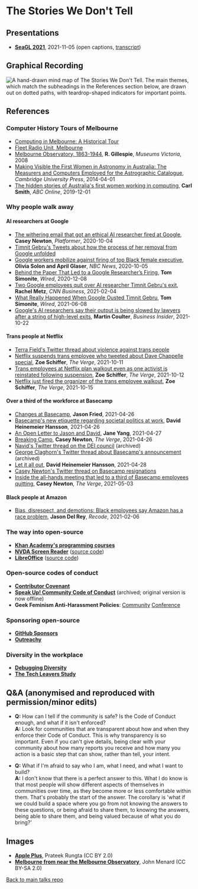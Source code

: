 # The Stories We Don't Tell

## Presentations

- [**SeaGL 2021**](https://seagl.org/archive/2021/the-stories-we-dont-tell), 2021-11-05 (open captions, [transcript](transcript.md))

## Graphical Recording

![A hand-drawn mind map of The Stories We Don't Tell.  The main themes, which match the subheadings in the References section below, are drawn out on dotted paths, with teardrop-shaped indicators for important points.](tswdt-graphic.jpg "Graphical representation of The Stories We Don't Tell")

## References

### Computer History Tours of Melbourne

* [Computing in Melbourne: A Historical Tour](https://users.monash.edu/~gfarr/tour/)
* [Fleet Radio Unit, Melbourne](https://en.wikipedia.org/wiki/Fleet_Radio_Unit,_Melbourne)
* [Melbourne Observatory, 1863-1944](https://collections.museumsvictoria.com.au/articles/1634), **R. Gillespie**, *Museums Victoria*, 2008
* [Making Visible the First Women in Astronomy in Australia: The Measurers and Computers Employed for the Astrographic Catalogue](https://www.cambridge.org/core/journals/publications-of-the-astronomical-society-of-australia/article/making-visible-the-first-women-in-astronomy-in-australia-the-measurers-and-computers-employed-for-the-astrographic-catalogue/AD35E9CECEBC784E926D7B8F35E3D4E0), *Cambridge University Press*, 2014-04-01
* [The hidden stories of Australia's first women working in computing](https://www.abc.net.au/news/science/2019-12-01/women-computing-astronomy-technology/11713282), **Carl Smith**, *ABC Online*, 2019-12-01

### Why people walk away

#### AI researchers at Google

* [The withering email that got an ethical AI researcher fired at Google](https://www.platformer.news/p/the-withering-email-that-got-an-ethical), **Casey Newton**, *Platformer*, 2020-10-04
* [Timnit Gebru's Tweets about how the process of her removal from Google unfolded](https://twitter.com/timnitGebru/status/1334341991795142667)
* [Google workers mobilize against firing of top Black female executive](https://www.nbcnews.com/tech/internet/google-workers-mobilize-against-firing-top-black-female-executive-n1250038), **Olivia Solon and April Glaser**, *NBC News*, 2020-10-05
* [Behind the Paper That Led to a Google Researcher’s Firing](https://www.wired.com/story/behind-paper-led-google-researchers-firing/), **Tom Simonite**, *Wired*, 2020-12-08
* [Two Google employees quit over AI researcher Timnit Gebru's exit](https://edition.cnn.com/2021/02/04/tech/google-employees-quit/index.html), **Rachel Metz**, *CNN Business*, 2021-02-04
* [What Really Happened When Google Ousted Timnit Gebru](https://www.wired.com/story/google-timnit-gebru-ai-what-really-happened/), **Tom Simonite**, *Wired*, 2021-06-08
* [Google's AI researchers say their output is being slowed by lawyers after a string of high-level exits](https://www.businessinsider.com/google-ethical-ai-timnit-gebru-2021-10?op=1&r=AU&IR=T), **Martin Coulter**, *Business Insider*, 2021-10-22

#### Trans people at Netflix

* [Terra Field's Twitter thread about violence against trans people](https://twitter.com/RainofTerra/status/1445914236668895236)
* [Netflix suspends trans employee who tweeted about Dave Chappelle special](https://www.theverge.com/2021/10/11/22720724/netflix-suspends-trans-employee-tweeted-dave-chappelle-the-closer), **Zoe Schiffer**, *The Verge*, 2021-10-11
* [Trans employees at Netflix plan walkout even as one activist is reinstated following suspension](https://www.theverge.com/2021/10/12/22723592/netflix-trans-employees-walkout-statements-ceo), **Zoe Schiffer**, *The Verge*, 2021-10-12
* [Netflix just fired the organizer of the trans employee walkout](https://www.theverge.com/2021/10/15/22728337/netflix-fires-organizer-trans-employee-walkout-dave-chappelle), **Zoe Schiffer**, *The Verge*, 2021-10-15

#### Over a third of the workforce at Basecamp

* [Changes at Basecamp](https://world.hey.com/jason/changes-at-basecamp-7f32afc5), **Jason Fried**, 2021-04-26
* [Basecamp's new etiquette regarding societal politics at work](https://world.hey.com/dhh/basecamp-s-new-etiquette-regarding-societal-politics-at-work-b44bef69), **David Heinemeier Hansson**, 2021-04-26
* [An Open Letter to Jason and David](https://janeyang.org/2021/04/27/an-open-letter-to-jason-and-david/), **Jane Yang**, 2021-04-27
* [Breaking Camp](https://www.theverge.com/2021/4/27/22406673/basecamp-political-speech-policy-controversy), **Casey Newton**, *The Verge*, 2021-04-26
* [Navid's Twitter thread on the DEI council](https://web.archive.org/web/20210427193613/https://twitter.com/Rahsfan/status/1387040932101386246) (archived)
* [George Claghorn's Twitter thread about Basecamp's announcement](https://web.archive.org/web/20210427141516/https://twitter.com/georgeclaghorn/status/1387041235697901571) (archived)
* [Let it all out](https://world.hey.com/dhh/let-it-all-out-78485e8e), **David Heinemeier Hansson**, 2021-04-28
* [Casey Newton's Twitter thread on Basecamp resignations](https://twitter.com/CaseyNewton/status/1388212468510380034)
* [Inside the all-hands meeting that led to a third of Basecamp employees quitting](https://www.theverge.com/2021/5/3/22418208/basecamp-all-hands-meeting-employee-resignations-buyouts-implosion), **Casey Newton**, *The Verge*, 2021-05-03

#### Black people at Amazon

* [Bias, disrespect, and demotions: Black employees say Amazon has a race problem](https://www.vox.com/recode/2021/2/26/22297554/amazon-race-black-diversity-inclusionn), **Jason Del Rey**, *Recode*, 2021-02-06

### The way into open-source

* [**Khan Academy's programming courses**](https://www.khanacademy.org/computing/computer-programming)
* [**NVDA Screen Reader**](https://www.nvaccess.org/) ([source code](https://github.com/nvaccess/nvda))
* [**LibreOffice**](https://www.libreoffice.org/) ([source code](https://www.libreoffice.org/about-us/source-code/))

### Open-source codes of conduct

* [**Contributor Covenant**](https://www.contributor-covenant.org/)
* [**Speak Up! Community Code of Conduct**](http://web.archive.org/web/20141109123859/http://speakup.io/coc.html) (archived; original version is now offline)
* **Geek Feminism Anti-Harassment Policies**: [Community](https://geekfeminism.wikia.org/wiki/Community_anti-harassment/Policy) [Conference](https://geekfeminism.wikia.org/wiki/Conference_anti-harassment/Policy)

### Sponsoring open-source

* [**GitHub Sponsors**](https://github.com/sponsors)
* [**Outreachy**](https://www.outreachy.org/)

### Diversity in the workplace

* [**Debugging Diversity**](https://debuggingdiversity.com/)
* [**The Tech Leavers Study**](https://www.kaporcenter.org/tech-leavers/)

## Q&A (anonymised and reproduced with permission/minor edits)

* **Q:** How can I tell if the community is safe?  Is the Code of Conduct enough, and what if it isn't enforced?  
**A:** Look for communities that are transparent about how and when they enforce their Code of Conduct.  This is why transparency is so important. Even if you can't give details, being clear with your community about how many reports you receive and how many you action is a basic step that can show, rather than tell, your intent.

* **Q:** What if I'm afraid to say who I am, what I need, and what I want to build?  
**A:** I don't know that there is a perfect answer to this.  What I do know is that most people will show different aspects of themselves in communities over time, as they become more or less comfortable within them.  That's probably the start of the answer.  The corollary is 'what if we could build a space where you go from not knowing the answers to these questions, or being afraid to share them, to knowing the answers, being able to share them, and being valued because of what you do bring?'

## Images

* [**Apple Plus**](https://tinyurl.com/tswdt08), Prateek Rungta (CC BY 2.0)
* [**Melbourne from near the Melbourne Observatory**](https://tinyurl.com/tswdt07), John Menard (CC BY-SA 2.0)

[Back to main talks repo](https://github.com/lisushka/talks)
